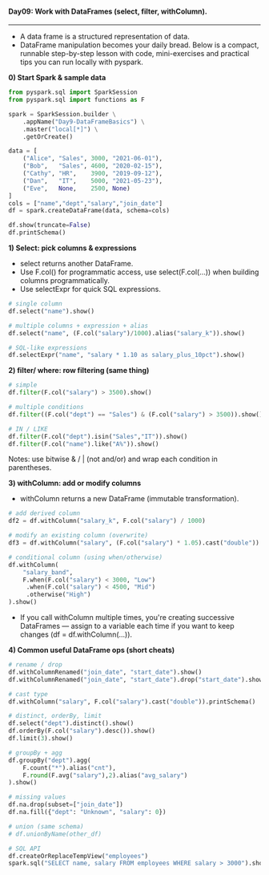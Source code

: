 #### Day09: Work with DataFrames (select, filter, withColumn).
---

- A data frame is a structured representation of data.
- DataFrame manipulation becomes your daily bread.
Below is a compact, runnable step-by-step lesson with code, mini-exercises and practical tips you can run locally with pyspark.

**0) Start Spark & sample data**

``` python
from pyspark.sql import SparkSession
from pyspark.sql import functions as F

spark = SparkSession.builder \
    .appName("Day9-DataFrameBasics") \
    .master("local[*]") \
    .getOrCreate()

data = [
    ("Alice", "Sales", 3000, "2021-06-01"),
    ("Bob",   "Sales", 4600, "2020-02-15"),
    ("Cathy", "HR",    3900, "2019-09-12"),
    ("Dan",   "IT",    5000, "2021-05-23"),
    ("Eve",   None,    2500, None)
]
cols = ["name","dept","salary","join_date"]
df = spark.createDataFrame(data, schema=cols)

df.show(truncate=False)
df.printSchema()
```

**1) Select: pick columns & expressions**

- select returns another DataFrame. 
- Use F.col() for programmatic access, use select(F.col(...)) when building columns programmatically.
- Use selectExpr for quick SQL expressions.

``` python
# single column
df.select("name").show()

# multiple columns + expression + alias
df.select("name", (F.col("salary")/1000).alias("salary_k")).show()

# SQL-like expressions
df.selectExpr("name", "salary * 1.10 as salary_plus_10pct").show()
```

**2) filter/ where: row filtering (same thing)**

``` python
# simple
df.filter(F.col("salary") > 3500).show()

# multiple conditions
df.filter((F.col("dept") == "Sales") & (F.col("salary") > 3500)).show()

# IN / LIKE
df.filter(F.col("dept").isin("Sales","IT")).show()
df.filter(F.col("name").like("A%")).show()
```
Notes: use bitwise & / | (not and/or) and wrap each condition in parentheses.

**3) withColumn:  add or modify columns**

- withColumn returns a new DataFrame (immutable transformation).
``` python
# add derived column
df2 = df.withColumn("salary_k", F.col("salary") / 1000)

# modify an existing column (overwrite)
df3 = df.withColumn("salary", (F.col("salary") * 1.05).cast("double"))

# conditional column (using when/otherwise)
df.withColumn(
    "salary_band",
    F.when(F.col("salary") < 3000, "Low")
     .when(F.col("salary") < 4500, "Mid")
     .otherwise("High")
).show()
```
- If you call withColumn multiple times, you're creating successive DataFrames — assign to a variable each time if you want to keep changes (df = df.withColumn(...)).

**4) Common useful DataFrame ops (short cheats)**

``` python
# rename / drop
df.withColumnRenamed("join_date", "start_date").show()
df.withColumnRenamed("join_date", "start_date").drop("start_date").show()

# cast type
df.withColumn("salary", F.col("salary").cast("double")).printSchema()

# distinct, orderBy, limit
df.select("dept").distinct().show()
df.orderBy(F.col("salary").desc()).show()
df.limit(3).show()

# groupBy + agg
df.groupBy("dept").agg(
    F.count("*").alias("cnt"),
    F.round(F.avg("salary"),2).alias("avg_salary")
).show()

# missing values
df.na.drop(subset=["join_date"])
df.na.fill({"dept": "Unknown", "salary": 0})

# union (same schema)
# df.unionByName(other_df)

# SQL API
df.createOrReplaceTempView("employees")
spark.sql("SELECT name, salary FROM employees WHERE salary > 3000").show()
```